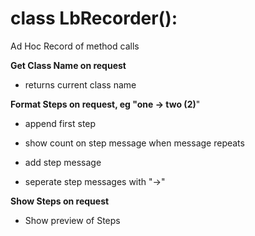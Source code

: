 # class LbRecorder():

 Ad Hoc Record of method calls

__Get Class Name on request__

* returns current class name

__Format Steps on request, eg "one -> two (2)__"

* append first step

* show count on step message when message repeats

* add step message

* seperate step messages with "->"

__Show Steps on request__

* Show preview of Steps

